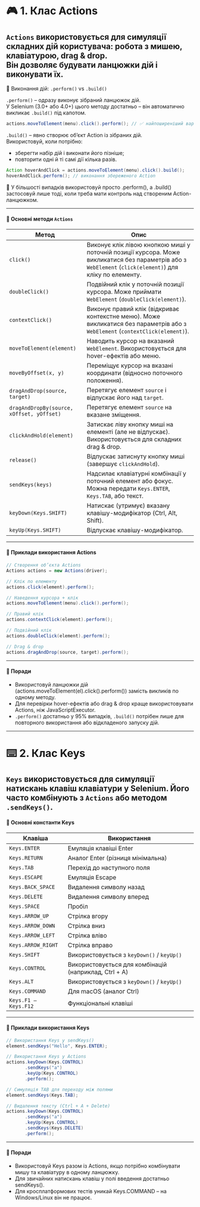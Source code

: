 # 🎮 1. Клас Actions
`Actions` використовується для симуляції складних дій користувача: робота з мишею, клавіатурою, drag & drop.   
Він дозволяє будувати ланцюжки дій і виконувати їх.  
---
🔎 Виконання дій: `.perform()` vs `.build()`

`.perform()` – одразу виконує зібраний ланцюжок дій.  
У Selenium (3.0+ або 4.0+) цього методу достатньо – він автоматично викликає `.build()` під капотом.

```java
actions.moveToElement(menu).click().perform(); // ✅ найпоширеніший варіант
```

`.build()` – явно створює об’єкт Action із зібраних дій.  
Використовуй, коли потрібно:
- зберегти набір дій і виконати його пізніше;
- повторити одні й ті самі дії кілька разів.
```java
Action hoverAndClick = actions.moveToElement(menu).click().build();
hoverAndClick.perform(); // виконання збереженого Action
```
📝 У більшості випадків використовуй просто .perform(), а .build() застосовуй лише тоді, коли треба мати контроль над створеним Action-ланцюжком.  

---
#### 📌 Основні методи `Actions`

| Метод | Опис |
|-------|------|
| `click()` | Виконує клік лівою кнопкою миші у поточній позиції курсора. Може викликатися без параметрів або з `WebElement` (`click(element)`) для кліку по елементу. |
| `doubleClick()` | Подвійний клік у поточній позиції курсора. Може приймати `WebElement` (`doubleClick(element)`). |
| `contextClick()` | Виконує правий клік (відкриває контекстне меню). Може викликатися без параметрів або з `WebElement` (`contextClick(element)`). |
| `moveToElement(element)` | Наводить курсор на вказаний `WebElement`. Використовується для hover-ефектів або меню. |
| `moveByOffset(x, y)` | Переміщує курсор на вказані координати (відносно поточного положення). |
| `dragAndDrop(source, target)` | Перетягує елемент `source` і відпускає його над `target`. |
| `dragAndDropBy(source, xOffset, yOffset)` | Перетягує елемент `source` на вказане зміщення. |
| `clickAndHold(element)` | Затискає ліву кнопку миші на елементі (але не відпускає). Використовується для складних drag & drop. |
| `release()` | Відпускає затиснуту кнопку миші (завершує `clickAndHold`). |
| `sendKeys(keys)` | Надсилає клавіатурні комбінації у поточний елемент або фокус. Можна передати `Keys.ENTER`, `Keys.TAB`, або текст. |
| `keyDown(Keys.SHIFT)` | Натискає (утримує) вказану клавішу-модифікатор (Ctrl, Alt, Shift). |
| `keyUp(Keys.SHIFT)` | Відпускає клавішу-модифікатор. |
---
#### 📘 Приклади використання Actions  

```java
// Створення об’єкта Actions
Actions actions = new Actions(driver);

// Клік по елементу
actions.click(element).perform();

// Наведення курсора + клік
actions.moveToElement(menu).click().perform();

// Правий клік
actions.contextClick(element).perform();

// Подвійний клік
actions.doubleClick(element).perform();

// Drag & drop
actions.dragAndDrop(source, target).perform();
```
---
#### 🧠 Поради  
- Використовуй ланцюжки дій (actions.moveToElement(el).click().perform()) замість викликів по одному методу.
- Для перевірки hover-ефектів або drag & drop краще використовувати Actions, ніж JavaScriptExecutor.
- `.perform()` достатньо у 95% випадків, `.build()` потрібен лише для повторного використання або відкладеного запуску дій.
---

# ⌨️ 2. Клас Keys  
`Keys` використовується для симуляції натискань клавіш клавіатури у Selenium.
Його часто комбінують з `Actions` або методом `.sendKeys()`.  
---
#### 📌 Основні константи Keys

| Клавіша | Використання |
|----------|--------------|
| `Keys.ENTER` | Емуляція клавіші Enter |
| `Keys.RETURN` | Аналог Enter (різниця мінімальна) |
| `Keys.TAB` | Перехід до наступного поля |
| `Keys.ESCAPE` | Емуляція Escape |
| `Keys.BACK_SPACE` | Видалення символу назад |
| `Keys.DELETE` | Видалення символу вперед |
| `Keys.SPACE` | Пробіл |
| `Keys.ARROW_UP` | Стрілка вгору |
| `Keys.ARROW_DOWN` | Стрілка вниз |
| `Keys.ARROW_LEFT` | Стрілка вліво |
| `Keys.ARROW_RIGHT` | Стрілка вправо |
| `Keys.SHIFT` | Використовується з `keyDown()` / `keyUp()` |
| `Keys.CONTROL` | Використовується для комбінацій (наприклад, Ctrl + A) |
| `Keys.ALT` | Використовується з `keyDown()` / `keyUp()` |
| `Keys.COMMAND` | Для macOS (аналог Ctrl) |
| `Keys.F1 – Keys.F12` | Функціональні клавіші |

---
#### 📘 Приклади використання Keys
```java
// Використання Keys у sendKeys()
element.sendKeys("Hello", Keys.ENTER);

// Використання Keys у Actions
actions.keyDown(Keys.CONTROL)
       .sendKeys("a")
       .keyUp(Keys.CONTROL)
       .perform();

// Симуляція TAB для переходу між полями
element.sendKeys(Keys.TAB);

// Видалення тексту (Ctrl + A + Delete)
actions.keyDown(Keys.CONTROL)
       .sendKeys("a")
       .keyUp(Keys.CONTROL)
       .sendKeys(Keys.DELETE)
       .perform();
```
---
#### 🧠 Поради
- Використовуй Keys разом із Actions, якщо потрібно комбінувати мишу та клавіатуру в одному ланцюжку. 
- Для звичайних натискань клавіш у полі введення достатньо sendKeys().
- Для кросплатформових тестів уникай Keys.COMMAND – на Windows/Linux він не працює.